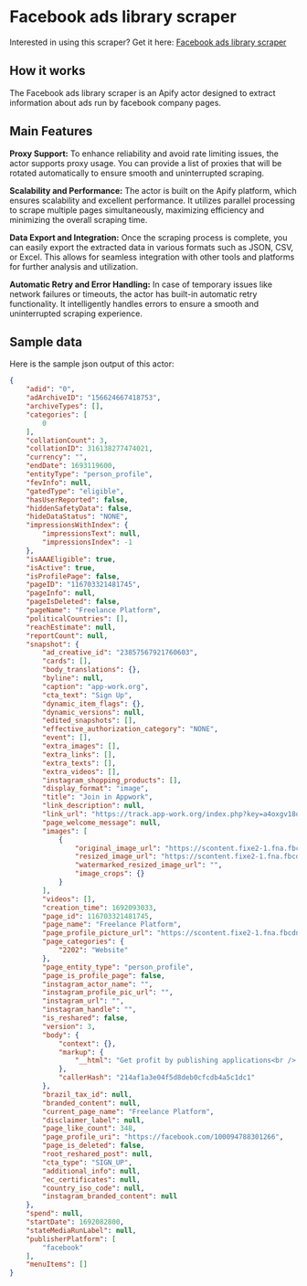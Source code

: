# Facebook ads library scraper
Interested in using this scraper? Get it here: [Facebook ads library scraper](https://apify.com/curious_coder/facebook-ads-library-scraper)
## How it works

The Facebook ads library scraper is an Apify actor designed to extract information about ads run by facebook company pages. 

## Main Features

**Proxy Support:** To enhance reliability and avoid rate limiting issues, the actor supports proxy usage. You can provide a list of proxies that will be rotated automatically to ensure smooth and uninterrupted scraping.

**Scalability and Performance:** The actor is built on the Apify platform, which ensures scalability and excellent performance. It utilizes parallel processing to scrape multiple pages simultaneously, maximizing efficiency and minimizing the overall scraping time. 

**Data Export and Integration:** Once the scraping process is complete, you can easily export the extracted data in various formats such as JSON, CSV, or Excel. This allows for seamless integration with other tools and platforms for further analysis and utilization.

**Automatic Retry and Error Handling:** In case of temporary issues like network failures or timeouts, the actor has built-in automatic retry functionality. It intelligently handles errors to ensure a smooth and uninterrupted scraping experience.

## Sample data

Here is the sample json output of this actor:

```json
{
	"adid": "0",
	"adArchiveID": "156624667418753",
	"archiveTypes": [],
	"categories": [
		0
	],
	"collationCount": 3,
	"collationID": 316138277474021,
	"currency": "",
	"endDate": 1693119600,
	"entityType": "person_profile",
	"fevInfo": null,
	"gatedType": "eligible",
	"hasUserReported": false,
	"hiddenSafetyData": false,
	"hideDataStatus": "NONE",
	"impressionsWithIndex": {
		"impressionsText": null,
		"impressionsIndex": -1
	},
	"isAAAEligible": true,
	"isActive": true,
	"isProfilePage": false,
	"pageID": "116703321481745",
	"pageInfo": null,
	"pageIsDeleted": false,
	"pageName": "Freelance Platform",
	"politicalCountries": [],
	"reachEstimate": null,
	"reportCount": null,
	"snapshot": {
		"ad_creative_id": "23857567921760603",
		"cards": [],
		"body_translations": {},
		"byline": null,
		"caption": "app-work.org",
		"cta_text": "Sign Up",
		"dynamic_item_flags": {},
		"dynamic_versions": null,
		"edited_snapshots": [],
		"effective_authorization_category": "NONE",
		"event": [],
		"extra_images": [],
		"extra_links": [],
		"extra_texts": [],
		"extra_videos": [],
		"instagram_shopping_products": [],
		"display_format": "image",
		"title": "Join in Appwork",
		"link_description": null,
		"link_url": "https://track.app-work.org/index.php?key=a4oxgv18qajfoqe5pdvk&utm_source=FaceBook&utm_campaign={{campaign.id}}&utm_content={{adset.id}}&utm_term={{ad.id}}&campaign_name={{campaign.name}}&adset_name={{adset.name}}&ad_name={{ad.name}}",
		"page_welcome_message": null,
		"images": [
			{
				"original_image_url": "https://scontent.fixe2-1.fna.fbcdn.net/v/t39.35426-6/367723806_238620161944079_8681096725247355970_n.jpg?_nc_cat=102&ccb=1-7&_nc_sid=cf96c8&_nc_ohc=ZFlPNCohyPUAX9oKame&_nc_ht=scontent.fixe2-1.fna&oh=00_AfD58pTNIYaIPoeKeZJPFy5OWzbZi8wKiujggyP9PRbiEQ&oe=64F0FB9D",
				"resized_image_url": "https://scontent.fixe2-1.fna.fbcdn.net/v/t39.35426-6/367454643_249439344673720_2615004650267393586_n.jpg?stp=dst-jpg_s600x600&_nc_cat=108&ccb=1-7&_nc_sid=cf96c8&_nc_ohc=h_5o-fQ-ADwAX9UZHlF&_nc_ht=scontent.fixe2-1.fna&oh=00_AfAIx_kkiknS6ErrU1a2CDdl_bh5E7LiB1C9RIqUXSpnkQ&oe=64F11AF0",
				"watermarked_resized_image_url": "",
				"image_crops": {}
			}
		],
		"videos": [],
		"creation_time": 1692093033,
		"page_id": 116703321481745,
		"page_name": "Freelance Platform",
		"page_profile_picture_url": "https://scontent.fixe2-1.fna.fbcdn.net/v/t39.35426-6/366617793_956429388794757_6739632606346544290_n.jpg?stp=dst-jpg_s60x60&_nc_cat=110&ccb=1-7&_nc_sid=cf96c8&_nc_ohc=8ki4Orb8Ct0AX82mZsu&_nc_ht=scontent.fixe2-1.fna&oh=00_AfADymstWPsx4WJXBaRviR1KzGznbkXAtY0Fil-F7oYkZQ&oe=64F13095",
		"page_categories": {
			"2202": "Website"
		},
		"page_entity_type": "person_profile",
		"page_is_profile_page": false,
		"instagram_actor_name": "",
		"instagram_profile_pic_url": "",
		"instagram_url": "",
		"instagram_handle": "",
		"is_reshared": false,
		"version": 3,
		"body": {
			"context": {},
			"markup": {
				"__html": "Get profit by publishing applications<br /> 📣 No special skills required!<br /> 🔹1-2 hours on average for one task<br /> 🔹Without tests and checks."
			},
			"callerHash": "214af1a3e04f5d8deb0cfcdb4a5c1dc1"
		},
		"brazil_tax_id": null,
		"branded_content": null,
		"current_page_name": "Freelance Platform",
		"disclaimer_label": null,
		"page_like_count": 348,
		"page_profile_uri": "https://facebook.com/100094788301266",
		"page_is_deleted": false,
		"root_reshared_post": null,
		"cta_type": "SIGN_UP",
		"additional_info": null,
		"ec_certificates": null,
		"country_iso_code": null,
		"instagram_branded_content": null
	},
	"spend": null,
	"startDate": 1692082800,
	"stateMediaRunLabel": null,
	"publisherPlatform": [
		"facebook"
	],
	"menuItems": []
}
```
